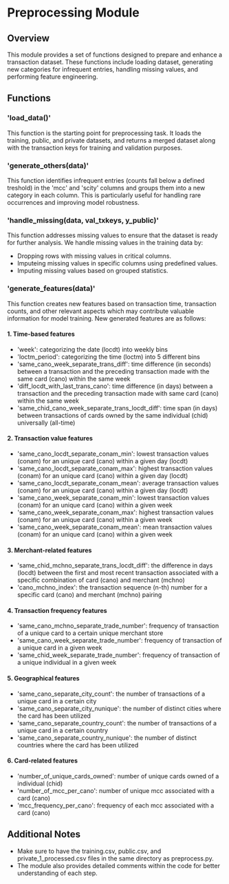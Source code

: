 # Preprocessing Module
## Overview
This module provides a set of functions designed to prepare and enhance a transaction dataset. These functions include loading dataset, generating new categories for infrequent entries, handling missing values, and performing feature engineering.

## Functions
### 'load_data()'
This function is the starting point for preprocessing task. It loads the training, public, and private datasets, and returns a merged dataset along with the transaction keys for training and validation purposes.

### 'generate_others(data)'
This function identifies infrequent entries (counts fall below a defined treshold) in the 'mcc' and 'scity' columns and groups them into a new category in each column. This is particularly useful for handling rare occurrences and improving model robustness.

### 'handle_missing(data, val_txkeys, y_public)'
This function addresses missing values to ensure that the dataset is ready for further analysis. We handle missing values in the training data by:
- Dropping rows with missing values in critical columns.
- Imputeing missing values in specific columns using predefined values.
- Imputing missing values based on grouped statistics.

### 'generate_features(data)'
This function creates new features based on transaction time, transaction counts, and other relevant aspects which may contribute valuable information for model training.
New generated features are as follows:
#### 1. Time-based features
- 'week': categorizing the date (locdt) into weekly bins
- 'loctm_period': categorizing the time (loctm) into 5 different bins
- 'same_cano_week_separate_trans_diff': time difference (in seconds) between a transaction and the preceding transaction made with the same card (cano) within the same week
- 'diff_locdt_with_last_trans_cano': time difference (in days) between a transaction and the preceding transaction made with same card (cano) within the same week
- 'same_chid_cano_week_separate_trans_locdt_diff': time span (in days) between transactions of cards owned by the same individual (chid) universally (all-time)
#### 2. Transaction value features
- 'same_cano_locdt_separate_conam_min': lowest transaction values (conam) for an unique card (cano) within a given day (locdt)
- 'same_cano_locdt_separate_conam_max': highest transaction values (conam) for an unique card (cano) within a given day (locdt)
- 'same_cano_locdt_separate_conam_mean': average transaction values (conam) for an unique card (cano) within a given day (locdt)
- 'same_cano_week_separate_conam_min': lowest transaction values (conam) for an unique card (cano) within a given week
- 'same_cano_week_separate_conam_max': highest transaction values (conam) for an unique card (cano) within a given week
- 'same_cano_week_separate_conam_mean': mean transaction values (conam) for an unique card (cano) within a given week
#### 3. Merchant-related features
- 'same_chid_mchno_separate_trans_locdt_diff': the difference in days (locdt) between the first and most recent transaction associated with a specific combination of card (cano) and merchant (mchno)
- 'cano_mchno_index': the transaction sequence (n-th) number for a specific card (cano) and merchant (mchno) pairing
#### 4. Transaction frequency features
- 'same_cano_mchno_separate_trade_number': frequency of transaction of a unique card to a certain unique merchant store
- 'same_cano_week_separate_trade_number': frequency of transaction of a unique card in a given week
- 'same_chid_week_separate_trade_number': frequency of transaction of a unique individual in a given week
#### 5. Geographical features
- 'same_cano_separate_city_count': the number of transactions of a unique card in a certain city
- 'same_cano_separate_city_nunique': the number of distinct cities where the card has been utilized
- 'same_cano_separate_country_count': the number of transactions of a unique card in a certain country
- 'same_cano_separate_country_nunique': the number of distinct countries where the card has been utilized
#### 6. Card-related features
- 'number_of_unique_cards_owned': number of unique cards owned of a individual (chid)
- 'number_of_mcc_per_cano': number of unique mcc associated with a card (cano)
- 'mcc_frequency_per_cano': frequency of each mcc associated with a card (cano)

## Additional Notes
- Make sure to have the training.csv, public.csv, and private_1_processed.csv files in the same directory as preprocess.py.
- The module also provides detailed comments within the code for better understanding of each step.

